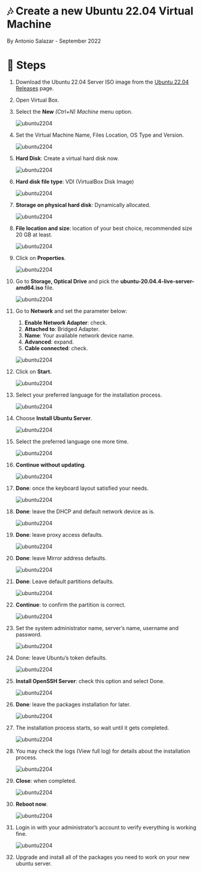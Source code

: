 # :notes: Create a new Ubuntu 22.04 Virtual Machine

By Antonio Salazar - September 2022

# :paw_prints: Steps

1. Download the Ubuntu 22.04 Server ISO image from the [Ubuntu 22.04 Releases](https://releases.ubuntu.com/22.04/) page.
2. Open Virtual Box.
3. Select the **New** *(Ctrl+N) Machine* menu option.
    
    ![ubuntu2204](images/ubuntu2204.png)
    
4. Set the Virtual Machine Name, Files Location, OS Type and Version.
    
    ![ubuntu2204](images/ubuntu2204_1.png)
    
5. **Hard Disk**: Create a virtual hard disk now.
    
    ![ubuntu2204](images/ubuntu2204_2.png)
    
6. **Hard disk file type**: VDI (VirtualBox Disk Image)
    
    ![ubuntu2204](images/ubuntu2204_3.png)
    
7. **Storage on physical hard disk**: Dynamically allocated.
    
    ![ubuntu2204](images/ubuntu2204_4.png)
    
8. **File location and size**: location of your best choice, recommended size 20 GB at least.
    
    ![ubuntu2204](images/ubuntu2204_5.png)
    
9. Click on **Properties**.
    
    ![ubuntu2204](images/ubuntu2204_6.png)
    
10. Go to **Storage, Optical Drive** and pick the **ubuntu-20.04.4-live-server-amd64.iso** file.
    
    ![ubuntu2204](images/ubuntu2204_7.png)
    
11. Go to **Network** and set the parameter below:
    1. **Enable Network Adapter**: check. 
    2. **Attached to**: Bridged Adapter.
    3. **Name**: Your available network device name.
    4. **Advanced**: expand.
    5. **Cable connected**: check.
    
    ![ubuntu2204](images/ubuntu2204_8.png)
    
12. Click on **Start.**

    ![ubuntu2204](images/ubuntu2204_8a.png)
    
13. Select your preferred language for the installation process.
    
    ![ubuntu2204](images/ubuntu2204_9.png)
    
14. Choose **Install Ubuntu Server**.
    
    ![ubuntu2204](images/ubuntu2204_10.png)
    
15. Select the preferred language one more time.
    
    ![ubuntu2204](images/ubuntu2204_11.png)
    
16. **Continue without updating**.
    
    ![ubuntu2204](images/ubuntu2204_12.png)
    
17. **Done**: once the keyboard layout satisfied your needs.
    
    ![ubuntu2204](images/ubuntu2204_13.png)
    
18. **Done**: leave the DHCP and default network device as is.
    
    ![ubuntu2204](images/ubuntu2204_14.png)
    
19. **Done**: leave proxy access defaults.
    
    ![ubuntu2204](images/ubuntu2204_15.png)
    
20. **Done**: leave Mirror address defaults.
    
    ![ubuntu2204](images/ubuntu2204_16.png)
    
21. **Done**: Leave default partitions defaults.
    
    ![ubuntu2204](images/ubuntu2204_17.png)
    
22. **Continue**: to confirm the partition is correct.
    
    ![ubuntu2204](images/ubuntu2204_18.png)
    
23. Set the system administrator name, server’s name, username and password.
    
    ![ubuntu2204](images/ubuntu2204_19.png)
    
24. Done: leave Ubuntu’s token defaults.
    
    ![ubuntu2204](images/ubuntu2204_20.png)
    
25. **Install OpenSSH Server**: check this option and select Done.
    
    ![ubuntu2204](images/ubuntu2204_21.png)
    
26. **Done**: leave the packages installation for later.
    
    ![ubuntu2204](images/ubuntu2204_22.png)
    
27. The installation process starts, so wait until it gets completed.
    
    ![ubuntu2204](images/ubuntu2204_23.png)
    
28. You may check the logs (View full log) for details about the installation process.
    
    ![ubuntu2204](images/ubuntu2204_24.png)
    
29. **Close**: when completed.
    
    ![ubuntu2204](images/ubuntu2204_25.png)
    
30. **Reboot now**.
    
    ![ubuntu2204](images/ubuntu2204_26.png)
    
31. Login in with your administrator’s account to verify everything is working fine.
    
    ![ubuntu2204](images/ubuntu2204_27.png)
    
32. Upgrade and install all of the packages you need to work on your new ubuntu server.